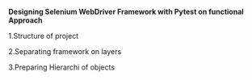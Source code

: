 <strong>Designing Selenium WebDriver Framework with Pytest on functional Approach </strong>

1.Structure of project

2.Separating framework on layers

3.Preparing Hierarchi of objects